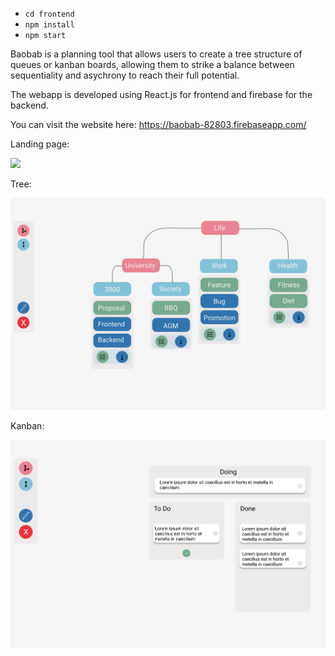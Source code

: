 - `cd frontend`
- `npm install`
- `npm start`

Baobab is a planning tool that allows users to create a tree structure of queues or kanban boards, allowing them to strike a balance between sequentiality and asychrony to reach their full potential.

The webapp is developed using React.js for frontend and firebase for the backend.

You can visit the website here: https://baobab-82803.firebaseapp.com/

Landing page:

![](/frontend/src/img/landing-demo.png)

Tree:

![](/frontend/src/img/tree-demo.png)

Kanban:

![](/frontend/src/img/kanban-demo.png)
